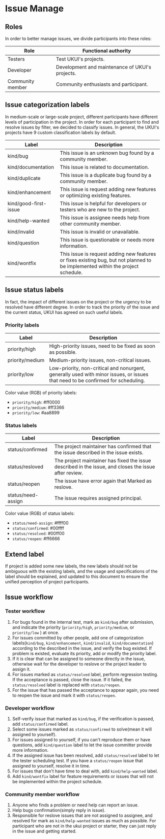 # Issue Manage

## Roles

In order to better manage issues, we divide participants into these roles:

| Role            | Functional authority                              |
| ---------------- | ------------------------------------------------- |
| Testers          | Test UKUI's projects.                             |
| Developer        | Development and maintenance of UKUI's projects.   |
| Community member | Community enthusiasts and participant.            |

## Issue categorization labels

In medium-scale or large-scale project, different participants have different levels of participation in the project. In order for each participant to find and resolve issues by filter, we decided to classify issues. In general, the UKUI's projects have 9 custom classification labels by default.

| Label                 | Description                                                                                                                      |
| --------------------- | -------------------------------------------------------------------------------------------------------------------------------- |
| kind/bug              | This issue is an unknown bug found by a community member.                                                                        |
| kind/documentation    | This issue is related to documentation.                                                                                          |
| kind/duplicate        | This issue is a duplicate bug found by a community member.                                                                       |
| kind/enhancement      | This issue is request adding new features or optimizing existing features.                                                       |
| kind/good-first-issue | This issue is helpful for developers or testers who are new to the project.                                                      |
| kind/help-wanted      | This issue is assignee needs help from other community member.                                                                   |
| kind/invalid          | This issue is invalid or unavailable.                                                                                            |
| kind/question         | This issue is questionable or needs more information.                                                                            |
| kind/wontfix          | This issue is request adding new features or fixes existing bug, but not planned to be implemented within the project schedule.  |

## Issue status labels

In fact, the impact of different issues on the project or the urgency to be resolved have different degree. In order to track the priority of the issue and the current status, UKUI has agreed on such useful labels.

### Priority labels

| Label           | Description                                                                                                                     |
| --------------- | ------------------------------------------------------------------------------------------------------------------------------- |
| priority/high   | High-priority issues, need to be fixed as soon as possible.                                                                     |
| priority/medium | Medium-priority issues, non-critical issues.                                                                                    |
| priority/low    | Low-priority, non-critical and nonurgent, generally used with minor issues, or issues that need to be confirmed for scheduling. |

Color value (RGB) of priority labels:

* `priority/high`:  #ff0000
* `priority/medium`: #ff3366
* `priority/low`: #aa8899

### Status labels

| Label              | Description                                                                                           |
| ------------------ | ----------------------------------------------------------------------------------------------------- |
| status/confirmed   | The project maintainer has confirmed that the issue described in the issue exists.                    |
| status/resloved    | The project maintainer has fixed the issue described in the issue, and closes the issue after review. |
| status/reopen      | The issue have error again that Marked as reslove.                                                    |
| status/need-assign | The issue requires assigned principal.                                                                |

Color value (RGB) of status labels:

* `status/need-assign`: #ffff00
* `status/confirmed`: #00ffff
* `status/resolved`: #00ff00
* `status/reopen`: #ff6666

## Extend label

If project is added some new labels, the new labels should not be ambiguous with the existing labels, and the usage and specifications of the label should be explained, and updated to this document to ensure the unified perception of project participants.

## Issue workflow

### Tester workflow

1. For bugs found in the internal test, mark as `kind/bug` after submission, and indicate the priority (`priority/high`, `priority/medium`, or `priority/low` ) at once.
2. For issues committed by other people, add one of categorization labels(`kind/bug`, `kind/enhancement`, `kind/invalid`, `kind/documentation`) according to the described in the issue, and verify the bug existed. If problem is existed, evaluate its priority, add or modify the priority label.
3. If it is clear that can be assigned to someone directly in the issue, otherwise wait for the developer to reslove or the project leader to assign it.
4. For issues marked as `status/resolved` label, perform regression testing. If the acceptance is passed, close the issue. If it failed, the `status/resolved` label is replaced with `status/reopen`.
5. For the issue that has passed the acceptance to appear again, you need to reopen the issue and mark it with `status/reopen`.

### Developer workflow

1. Self-verify issue that marked as `kind/bug`, if the verification is passed, add `status/confirmed` label.
2. Select some issues marked as `status/confirmed` to solve(mean it will assigned to yourself).
3. For issues assigned to yourself, if you can't reproduce them or have questions, add `kind/question` label to let the issue committer provide more information.
4. If the assigned issue has been resolved, add `status/resolved` label to let the tester scheduling test. If you have a `status/reopen` issue that assigned to yourself, resolve it in time.
5. For issues that don't have time to deal with, add `kind/help-wanted` label.
6. Add `kind/wontfix` label for feature requirements or issues that will not be implemented within the project schedule.

### Community member workflow

1. Anyone who finds a problem or need help can report an issue.
2. Help bugs confirmation(simply reply in issue).
3. Responsible for reslove issues that are not assigned to assignee, and resolved for mark as `kind/help-wanted` issues as much as possible. For participant who are not in the ukui project or starter, they can just reply in the issue and getting started.